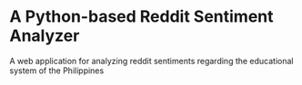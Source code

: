 # A Python-based Reddit Sentiment Analyzer
A web application for analyzing reddit sentiments regarding the educational system of the Philippines
